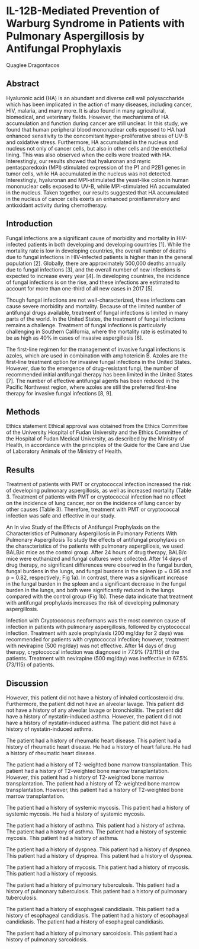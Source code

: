 # IL-12B-Mediated Prevention of Warburg Syndrome in Patients with Pulmonary Aspergillosis by Antifungal Prophylaxis
Quaglee Dragontacos


## Abstract
Hyaluronic acid (HA) is an abundant and diverse cell wall polysaccharide which has been implicated in the action of many diseases, including cancer, HIV, malaria, and many more. It is also found in many agricultural, biomedical, and veterinary fields. However, the mechanisms of HA accumulation and function during cancer are still unclear. In this study, we found that human peripheral blood mononuclear cells exposed to HA had enhanced sensitivity to the concomitant hyper-proliferative stress of UV-B and oxidative stress. Furthermore, HA accumulated in the nucleus and nucleus not only of cancer cells, but also in other cells and the endothelial lining. This was also observed when the cells were treated with HA. Interestingly, our results showed that hyaluronan and myric pentasparedoxin (MPI) stimulated expression of the P1 and P2B1 genes in tumor cells, while HA accumulated in the nucleus was not detected. Interestingly, hyaluronan and MPI-stimulated the yeast-like colon in human mononuclear cells exposed to UV-B, while MPI-stimulated HA accumulated in the nucleus. Taken together, our results suggested that HA accumulated in the nucleus of cancer cells exerts an enhanced proinflammatory and antioxidant activity during chemotherapy.


## Introduction
Fungal infections are a significant cause of morbidity and mortality in HIV-infected patients in both developing and developing countries [1]. While the mortality rate is low in developing countries, the overall number of deaths due to fungal infections in HIV-infected patients is higher than in the general population [2]. Globally, there are approximately 500,000 deaths annually due to fungal infections [3], and the overall number of new infections is expected to increase every year [4]. In developing countries, the incidence of fungal infections is on the rise, and these infections are estimated to account for more than one-third of all new cases in 2017 [5].

Though fungal infections are not well-characterized, these infections can cause severe morbidity and mortality. Because of the limited number of antifungal drugs available, treatment of fungal infections is limited in many parts of the world. In the United States, the treatment of fungal infections remains a challenge. Treatment of fungal infections is particularly challenging in Southern California, where the mortality rate is estimated to be as high as 40% in cases of invasive aspergillosis [6].

The first-line regimen for the management of invasive fungal infections is azoles, which are used in combination with amphotericin B. Azoles are the first-line treatment option for invasive fungal infections in the United States. However, due to the emergence of drug-resistant fungi, the number of recommended initial antifungal therapy has been limited in the United States [7]. The number of effective antifungal agents has been reduced in the Pacific Northwest region, where azoles are still the preferred first-line therapy for invasive fungal infections [8, 9].


## Methods
Ethics statement
Ethical approval was obtained from the Ethics Committee of the University Hospital of Fudan University and the Ethics Committee of the Hospital of Fudan Medical University, as described by the Ministry of Health, in accordance with the principles of the Guide for the Care and Use of Laboratory Animals of the Ministry of Health.


## Results
Treatment of patients with PMT or cryptococcal infection increased the risk of developing pulmonary aspergillosis, as well as increased mortality (Table 3. Treatment of patients with PMT or cryptococcal infection had no effect on the incidence of lung cancer, nor on the incidence of lung cancer by other causes (Table 3). Therefore, treatment with PMT or cryptococcal infection was safe and effective in our study.

An In vivo Study of the Effects of Antifungal Prophylaxis on the Characteristics of Pulmonary Aspergillosis in Pulmonary Patients With Pulmonary Aspergillosis
To study the effects of antifungal prophylaxis on the characteristics of the patients with pulmonary aspergillosis, we used BALB/c mice as the control group. After 24 hours of drug therapy, BALB/c mice were euthanized and fungal cultures were collected. After 14 days of drug therapy, no significant differences were observed in the fungal burden, fungal burdens in the lungs, and fungal burdens in the spleen (p = 0.96 and p = 0.82, respectively; Fig 1a). In contrast, there was a significant increase in the fungal burden in the spleen and a significant decrease in the fungal burden in the lungs, and both were significantly reduced in the lungs compared with the control group (Fig 1b). These data indicate that treatment with antifungal prophylaxis increases the risk of developing pulmonary aspergillosis.

Infection with Cryptococcus neoformans was the most common cause of infection in patients with pulmonary aspergillosis, followed by cryptococcal infection. Treatment with azole prophylaxis (200 mg/day for 2 days) was recommended for patients with cryptococcal infection; however, treatment with nevirapine (500 mg/day) was not effective. After 14 days of drug therapy, cryptococcal infection was diagnosed in 77.9% (73/115) of the patients. Treatment with nevirapine (500 mg/day) was ineffective in 67.5% (73/115) of patients.


## Discussion
However, this patient did not have a history of inhaled corticosteroid dru. Furthermore, the patient did not have an alveolar lavage. This patient did not have a history of any alveolar lavage or bronchiolitis. The patient did have a history of nystatin-induced asthma. However, the patient did not have a history of nystatin-induced asthma. The patient did not have a history of nystatin-induced asthma.

The patient had a history of rheumatic heart disease. This patient had a history of rheumatic heart disease. He had a history of heart failure. He had a history of rheumatic heart disease.

The patient had a history of T2-weighted bone marrow transplantation. This patient had a history of T2-weighted bone marrow transplantation. However, this patient had a history of T2-weighted bone marrow transplantation. The patient had a history of T2-weighted bone marrow transplantation. However, this patient had a history of T2-weighted bone marrow transplantation.

The patient had a history of systemic mycosis. This patient had a history of systemic mycosis. He had a history of systemic mycosis.

The patient had a history of asthma. This patient had a history of asthma. The patient had a history of asthma. The patient had a history of systemic mycosis. This patient had a history of asthma.

The patient had a history of dyspnea. This patient had a history of dyspnea. This patient had a history of dyspnea. This patient had a history of dyspnea.

The patient had a history of mycosis. This patient had a history of mycosis. This patient had a history of mycosis.

The patient had a history of pulmonary tuberculosis. This patient had a history of pulmonary tuberculosis. This patient had a history of pulmonary tuberculosis.

The patient had a history of esophageal candidiasis. This patient had a history of esophageal candidiasis. The patient had a history of esophageal candidiasis. The patient had a history of esophageal candidiasis.

The patient had a history of pulmonary sarcoidosis. This patient had a history of pulmonary sarcoidosis.
